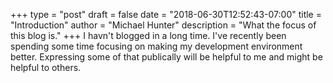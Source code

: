 +++
type = "post"
draft = false
date = "2018-06-30T12:52:43-07:00"
title = "Introduction"
author = "Michael Hunter"
description = "What the focus of this blog is."
+++
I havn't blogged in a long time.  I've recently been spending some time
focusing on making my development environment better.  Expressing some of
that publically will be helpful to me and might be helpful to others.
